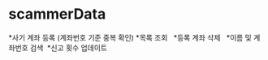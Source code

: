 # scammerData

*사기 계좌 등록 (계좌번호 기준 중복 확인)
*목록 조회 &nbsp;
*등록 계좌 삭제 &nbsp;
*이름 및 계좌번호 검색&nbsp;
*신고 횟수 업데이트&nbsp;



